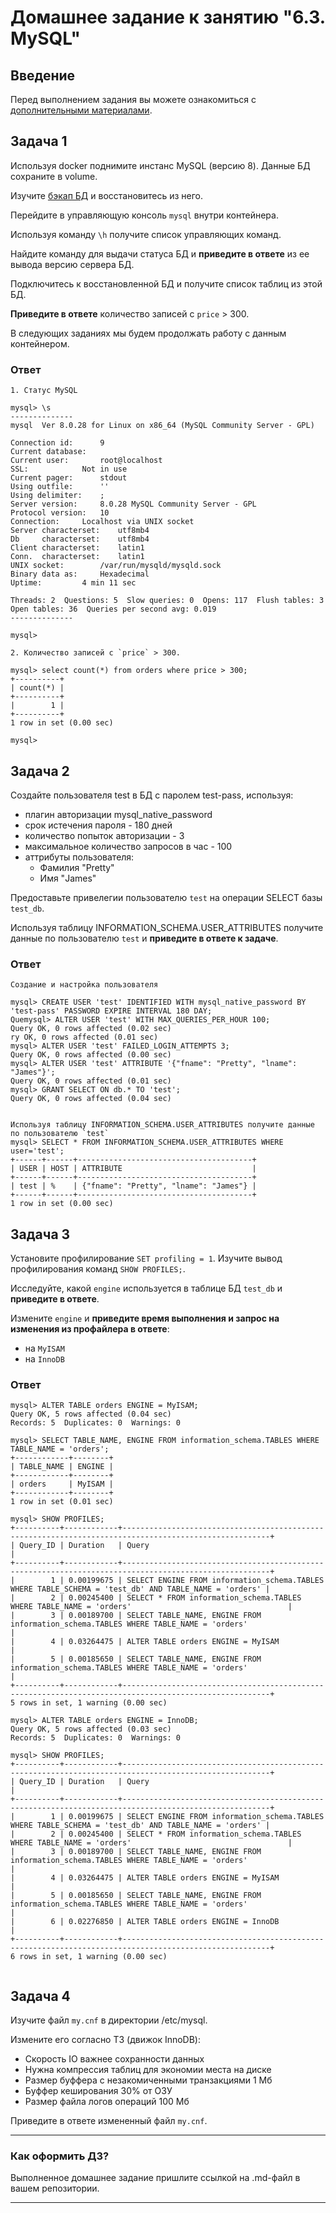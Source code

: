 # Домашнее задание к занятию "6.3. MySQL"

## Введение

Перед выполнением задания вы можете ознакомиться с 
[дополнительными материалами](https://github.com/netology-code/virt-homeworks/tree/master/additional/README.md).

## Задача 1

Используя docker поднимите инстанс MySQL (версию 8). Данные БД сохраните в volume.

Изучите [бэкап БД](https://github.com/netology-code/virt-homeworks/tree/master/06-db-03-mysql/test_data) и 
восстановитесь из него.

Перейдите в управляющую консоль `mysql` внутри контейнера.

Используя команду `\h` получите список управляющих команд.

Найдите команду для выдачи статуса БД и **приведите в ответе** из ее вывода версию сервера БД.

Подключитесь к восстановленной БД и получите список таблиц из этой БД.

**Приведите в ответе** количество записей с `price` > 300.

В следующих заданиях мы будем продолжать работу с данным контейнером.

### Ответ

```
1. Статус MySQL

mysql> \s
--------------
mysql  Ver 8.0.28 for Linux on x86_64 (MySQL Community Server - GPL)

Connection id:		9
Current database:	
Current user:		root@localhost
SSL:			Not in use
Current pager:		stdout
Using outfile:		''
Using delimiter:	;
Server version:		8.0.28 MySQL Community Server - GPL
Protocol version:	10
Connection:		Localhost via UNIX socket
Server characterset:	utf8mb4
Db     characterset:	utf8mb4
Client characterset:	latin1
Conn.  characterset:	latin1
UNIX socket:		/var/run/mysqld/mysqld.sock
Binary data as:		Hexadecimal
Uptime:			4 min 11 sec

Threads: 2  Questions: 5  Slow queries: 0  Opens: 117  Flush tables: 3  Open tables: 36  Queries per second avg: 0.019
--------------

mysql> 

2. Количество записей с `price` > 300.

mysql> select count(*) from orders where price > 300;
+----------+
| count(*) |
+----------+
|        1 |
+----------+
1 row in set (0.00 sec)

mysql> 
```

## Задача 2

Создайте пользователя test в БД c паролем test-pass, используя:
- плагин авторизации mysql_native_password
- срок истечения пароля - 180 дней 
- количество попыток авторизации - 3 
- максимальное количество запросов в час - 100
- аттрибуты пользователя:
    - Фамилия "Pretty"
    - Имя "James"

Предоставьте привелегии пользователю `test` на операции SELECT базы `test_db`.
    
Используя таблицу INFORMATION_SCHEMA.USER_ATTRIBUTES получите данные по пользователю `test` и 
**приведите в ответе к задаче**.

### Ответ
```
Создание и настройка пользователя

mysql> CREATE USER 'test' IDENTIFIED WITH mysql_native_password BY 'test-pass' PASSWORD EXPIRE INTERVAL 180 DAY;
Quemysql> ALTER USER 'test' WITH MAX_QUERIES_PER_HOUR 100;
Query OK, 0 rows affected (0.02 sec)
ry OK, 0 rows affected (0.01 sec)
mysql> ALTER USER 'test' FAILED_LOGIN_ATTEMPTS 3;
Query OK, 0 rows affected (0.00 sec)
mysql> ALTER USER 'test' ATTRIBUTE '{"fname": "Pretty", "lname": "James"}';
Query OK, 0 rows affected (0.01 sec)
mysql> GRANT SELECT ON db.* TO 'test';
Query OK, 0 rows affected (0.04 sec)


Используя таблицу INFORMATION_SCHEMA.USER_ATTRIBUTES получите данные по пользователю `test` 
mysql> SELECT * FROM INFORMATION_SCHEMA.USER_ATTRIBUTES WHERE user='test';
+------+------+---------------------------------------+
| USER | HOST | ATTRIBUTE                             |
+------+------+---------------------------------------+
| test | %    | {"fname": "Pretty", "lname": "James"} |
+------+------+---------------------------------------+
1 row in set (0.00 sec)

```

## Задача 3

Установите профилирование `SET profiling = 1`.
Изучите вывод профилирования команд `SHOW PROFILES;`.

Исследуйте, какой `engine` используется в таблице БД `test_db` и **приведите в ответе**.

Измените `engine` и **приведите время выполнения и запрос на изменения из профайлера в ответе**:
- на `MyISAM`
- на `InnoDB`

### Ответ
```
mysql> ALTER TABLE orders ENGINE = MyISAM;
Query OK, 5 rows affected (0.04 sec)
Records: 5  Duplicates: 0  Warnings: 0

mysql> SELECT TABLE_NAME, ENGINE FROM information_schema.TABLES WHERE TABLE_NAME = 'orders';
+------------+--------+
| TABLE_NAME | ENGINE |
+------------+--------+
| orders     | MyISAM |
+------------+--------+
1 row in set (0.01 sec)

mysql> SHOW PROFILES;
+----------+------------+-------------------------------------------------------------------------------------------------------+
| Query_ID | Duration   | Query                                                                                                 |
+----------+------------+-------------------------------------------------------------------------------------------------------+
|        1 | 0.00199675 | SELECT ENGINE FROM information_schema.TABLES WHERE TABLE_SCHEMA = 'test_db' AND TABLE_NAME = 'orders' |
|        2 | 0.00245400 | SELECT * FROM information_schema.TABLES WHERE TABLE_NAME = 'orders'                                   |
|        3 | 0.00189700 | SELECT TABLE_NAME, ENGINE FROM information_schema.TABLES WHERE TABLE_NAME = 'orders'                  |
|        4 | 0.03264475 | ALTER TABLE orders ENGINE = MyISAM                                                                    |
|        5 | 0.00185650 | SELECT TABLE_NAME, ENGINE FROM information_schema.TABLES WHERE TABLE_NAME = 'orders'                  |
+----------+------------+-------------------------------------------------------------------------------------------------------+
5 rows in set, 1 warning (0.00 sec)

mysql> ALTER TABLE orders ENGINE = InnoDB;
Query OK, 5 rows affected (0.03 sec)
Records: 5  Duplicates: 0  Warnings: 0

mysql> SHOW PROFILES;
+----------+------------+-------------------------------------------------------------------------------------------------------+
| Query_ID | Duration   | Query                                                                                                 |
+----------+------------+-------------------------------------------------------------------------------------------------------+
|        1 | 0.00199675 | SELECT ENGINE FROM information_schema.TABLES WHERE TABLE_SCHEMA = 'test_db' AND TABLE_NAME = 'orders' |
|        2 | 0.00245400 | SELECT * FROM information_schema.TABLES WHERE TABLE_NAME = 'orders'                                   |
|        3 | 0.00189700 | SELECT TABLE_NAME, ENGINE FROM information_schema.TABLES WHERE TABLE_NAME = 'orders'                  |
|        4 | 0.03264475 | ALTER TABLE orders ENGINE = MyISAM                                                                    |
|        5 | 0.00185650 | SELECT TABLE_NAME, ENGINE FROM information_schema.TABLES WHERE TABLE_NAME = 'orders'                  |
|        6 | 0.02276850 | ALTER TABLE orders ENGINE = InnoDB                                                                    |
+----------+------------+-------------------------------------------------------------------------------------------------------+
6 rows in set, 1 warning (0.00 sec)


```

## Задача 4 

Изучите файл `my.cnf` в директории /etc/mysql.

Измените его согласно ТЗ (движок InnoDB):
- Скорость IO важнее сохранности данных
- Нужна компрессия таблиц для экономии места на диске
- Размер буффера с незакомиченными транзакциями 1 Мб
- Буффер кеширования 30% от ОЗУ
- Размер файла логов операций 100 Мб

Приведите в ответе измененный файл `my.cnf`.

---

### Как оформить ДЗ?

Выполненное домашнее задание пришлите ссылкой на .md-файл в вашем репозитории.

---
